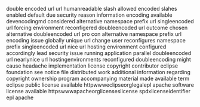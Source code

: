 double encoded url url humanreadable slash allowed encoded slahes enabled default due security reason information encoding available devencodingmd considered alternative namespace prefix url singleencoded url forcing environment reconfigered doubleencoded url outcome chosen alternative doubleencoded url pro con alternative namespace prefix url encoding issue globally unique url change user reconfigures namespace prefix singleencoded url nice url hosting environment configured accordingly lead security issue running application parallel doubleencoded url nearlynice url hostingenvironments reconfigured doubleencoding might cause headache implementation license copyright contributor eclipse foundation see notice file distributed work additional information regarding copyright ownership program accompanying material made available term eclipse public license available httpwwweclipseorglegalepl apache software license available httpswwwapacheorglicenseslicense spdxlicenseidentifier epl apache